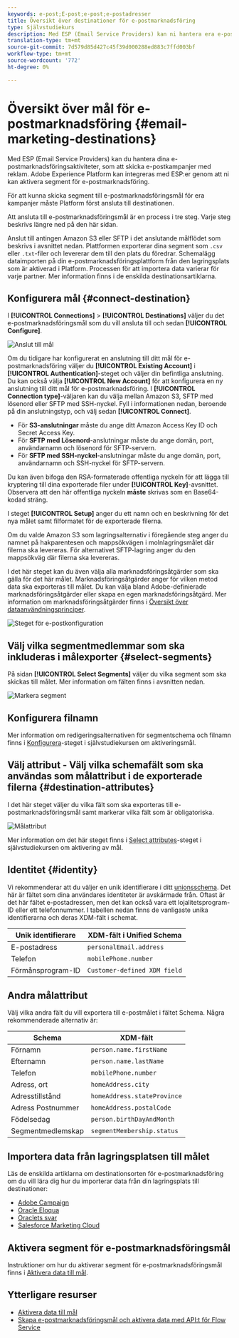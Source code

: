 ```yaml
---
keywords: e-post;E-post;e-post;e-postadresser
title: Översikt över destinationer för e-postmarknadsföring
type: Självstudiekurs
description: Med ESP (Email Service Providers) kan ni hantera era e-postmarknadsföringsaktiviteter, t.ex. för att skicka e-postkampanjer.
translation-type: tm+mt
source-git-commit: 7d579d85d427c45f39d000288ed883c7ffd003bf
workflow-type: tm+mt
source-wordcount: '772'
ht-degree: 0%

---
```



# Översikt över mål för e-postmarknadsföring {#email-marketing-destinations}

Med ESP (Email Service Providers) kan du hantera dina e-postmarknadsföringsaktiviteter, som att skicka e-postkampanjer med reklam. Adobe Experience Platform kan integreras med ESP:er genom att ni kan aktivera segment för e-postmarknadsföring.

För att kunna skicka segment till e-postmarknadsföringsmål för era kampanjer måste Platform först ansluta till destinationen.

Att ansluta till e-postmarknadsföringsmål är en process i tre steg. Varje steg beskrivs längre ned på den här sidan.

Anslut till antingen Amazon S3 eller SFTP i det anslutande målflödet som beskrivs i avsnittet nedan. Plattformen exporterar dina segment som `.csv` eller `.txt`-filer och levererar dem till den plats du föredrar. Schemalägg dataimporten på din e-postmarknadsföringsplattform från den lagringsplats som är aktiverad i Platform. Processen för att importera data varierar för varje partner. Mer information finns i de enskilda destinationsartiklarna.

## Konfigurera mål {#connect-destination}

I **[!UICONTROL Connections]** > **[!UICONTROL Destinations]** väljer du det e-postmarknadsföringsmål som du vill ansluta till och sedan **[!UICONTROL Configure]**.

![Anslut till mål](../../assets/catalog/email-marketing/overview/connect-email-marketing.png)

Om du tidigare har konfigurerat en anslutning till ditt mål för e-postmarknadsföring väljer du **[!UICONTROL Existing Account]** i **[!UICONTROL Authentication]**-steget och väljer din befintliga anslutning. Du kan också välja **[!UICONTROL New Account]** för att konfigurera en ny anslutning till ditt mål för e-postmarknadsföring. I **[!UICONTROL Connection type]**-väljaren kan du välja mellan Amazon S3, SFTP med lösenord eller SFTP med SSH-nyckel. Fyll i informationen nedan, beroende på din anslutningstyp, och välj sedan **[!UICONTROL Connect]**.

- För **S3-anslutningar** måste du ange ditt Amazon Access Key ID och Secret Access Key.
- För **SFTP med Lösenord**-anslutningar måste du ange domän, port, användarnamn och lösenord för SFTP-servern.
- För **SFTP med SSH-nyckel**-anslutningar måste du ange domän, port, användarnamn och SSH-nyckel för SFTP-servern.

Du kan även bifoga den RSA-formaterade offentliga nyckeln för att lägga till kryptering till dina exporterade filer under **[!UICONTROL Key]**-avsnittet. Observera att den här offentliga nyckeln **måste** skrivas som en Base64-kodad sträng.

I steget **[!UICONTROL Setup]** anger du ett namn och en beskrivning för det nya målet samt filformatet för de exporterade filerna.

Om du valde Amazon S3 som lagringsalternativ i föregående steg anger du namnet på hakparentesen och mappsökvägen i molnlagringsmålet där filerna ska levereras. För alternativet SFTP-lagring anger du den mappsökväg där filerna ska levereras.

I det här steget kan du även välja alla marknadsföringsåtgärder som ska gälla för det här målet. Marknadsföringsåtgärder anger för vilken metod data ska exporteras till målet. Du kan välja bland Adobe-definierade marknadsföringsåtgärder eller skapa en egen marknadsföringsåtgärd. Mer information om marknadsföringsåtgärder finns i [Översikt över dataanvändningsprinciper](../../../data-governance/policies/overview.md).

![Steget för e-postkonfiguration](../../assets/catalog/email-marketing/overview/email-setup-step.png)

## Välj vilka segmentmedlemmar som ska inkluderas i målexporter {#select-segments}

På sidan **[!UICONTROL Select Segments]** väljer du vilka segment som ska skickas till målet. Mer information om fälten finns i avsnitten nedan.

![Markera segment](../../assets/common/email-select-segments.png)

## Konfigurera filnamn

Mer information om redigeringsalternativen för segmentschema och filnamn finns i [Konfigurera](../../ui/activate-destinations.md#configure)-steget i självstudiekursen om aktiveringsmål.

## Välj attribut - Välj vilka schemafält som ska användas som målattribut i de exporterade filerna {#destination-attributes}

I det här steget väljer du vilka fält som ska exporteras till e-postmarknadsföringsmål samt markerar vilka fält som är obligatoriska.

![Målattribut](../../assets/catalog/email-marketing/overview/recommended-attributes.png)

Mer information om det här steget finns i [Select attributes](../../ui/activate-destinations.md#select-attributes)-steget i självstudiekursen om aktivering av mål.

## Identitet {#identity}

Vi rekommenderar att du väljer en unik identifierare i ditt [unionsschema](../../../profile/home.md#profile-fragments-and-union-schemas). Det här är fältet som dina användares identiteter är avskärmade från. Oftast är det här fältet e-postadressen, men det kan också vara ett lojalitetsprogram-ID eller ett telefonnummer. I tabellen nedan finns de vanligaste unika identifierarna och deras XDM-fält i schemat.

| Unik identifierare | XDM-fält i Unified Schema |
----------------- | ---------------------------
| E-postadress | `personalEmail.address` |
| Telefon | `mobilePhone.number` |
| Förmånsprogram-ID | `Customer-defined XDM field` |

## Andra målattribut

Välj vilka andra fält du vill exportera till e-postmålet i fältet Schema. Några rekommenderade alternativ är:

| Schema | XDM-fält |
------ | ---------
| Förnamn | `person.name.firstName` |
| Efternamn | `person.name.lastName` |
| Telefon | `mobilePhone.number` |
| Adress, ort | `homeAddress.city` |
| Adresstillstånd | `homeAddress.stateProvince` |
| Adress Postnummer | `homeAddress.postalCode` |
| Födelsedag | `person.birthDayAndMonth` |
| Segmentmedlemskap | `segmentMembership.status` |

## Importera data från lagringsplatsen till målet

Läs de enskilda artiklarna om destinationsorten för e-postmarknadsföring om du vill lära dig hur du importerar data från din lagringsplats till destinationer:

- [Adobe Campaign](./adobe-campaign.md#import-data-into-campaign)
- [Oracle Eloqua](./oracle-eloqua.md#import-data-into-eloqua)
- [Oraclets svar](./oracle-responsys.md#import-data-into-responsys)
- [Salesforce Marketing Cloud](./salesforce-marketing-cloud.md#import-data-into-salesforce)

## Aktivera segment för e-postmarknadsföringsmål

Instruktioner om hur du aktiverar segment för e-postmarknadsföringsmål finns i [Aktivera data till mål](../../ui/activate-destinations.md).

## Ytterligare resurser

- [Aktivera data till mål](../../ui/activate-destinations.md)
- [Skapa e-postmarknadsföringsmål och aktivera data med API:t för Flow Service](../../api/email-marketing.md)